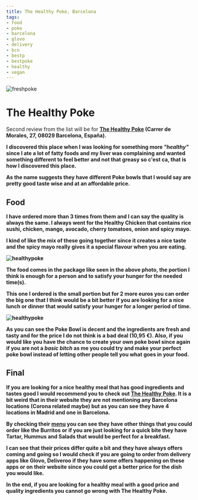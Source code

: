 ```yaml
---
title: The Healthy Poke, Barcelona
tags:
- food
- poke
- barcelona
- glovo
- delivery
- bcn
- bestp
- bestpoke
- healthy
- vegan
---
```


<img src="https://i.imgur.com/6VLiVpE.png" alt="freshpoke">

# The Healthy Poke

Second review from the list will be for <b>[The Healthy Poke](https://www.healthypoke.com/)<b/> (Carrer de Morales, 27, 08029 Barcelona, España).

I discovered this place when I was looking for something more *"healthy"* since I ate a lot of fatty foods and my liver was complaining and wanted something different to feel better and not that greasy so c'est ca, that is how I discovered this place.

As the name suggests they have different Poke bowls that I would say are pretty good taste wise and at an affordable price.
	
## Food

I have ordered more than 3 times from them and I can say the quality is always the same. I always went for the <b>Healthy Chicken</b> that contains rice sushi, chicken, mango, avocado, cherry tomatoes, onion and spicy mayo.

I kind of like the mix of these going together since it creates a nice taste and the spicy mayo really gives it a special flavour when you are eating.

<img src="https://i.imgur.com/892f3Y6.png" alt="healthypoke">

The food comes in the package like seen in the above photo, the portion I think is enough for a person and to satisfy your hunger for the needed time(s). 

This one I ordered is the small portion but for 2 more euros you can order the big one that I think would be a bit better if you are looking for a nice lunch or dinner that would satisfy your hunger for a longer period of time.

<img src="https://i.imgur.com/rdIYn1R.png" alt="healthypoke">

As you can see the Poke Bowl is decent and the ingredients are fresh and tasty and for the price I do not think is a bad deal (10,95 €). Also, if you would like you have the chance to create your own poke bowl since again if you are not a *basic bitch* as me you could try and make your perfect poke bowl instead of letting other people tell you what goes in your food.
	

## Final
	
If you are looking for a nice healthy meal that has good ingredients and tastes good I would recommend you to check out [The Healthy Poke](https://www.healthypoke.com/). It is a bit weird that in their website they are not mentioning any Barcelona locations (Corona related maybe) but as you can see they have 4 locations in Madrid and one in Barcelona.

By checking their [menu](https://www.healthypoke.com/carta/) you can see they have other things that you could order like the Burritos or if you are just looking for a quick bite they have Tartar, Hummus and Salads that would be perfect for a breakfast.
	
I can see that their prices differ quite a bit and they have always offers coming and going so I would check if you are going to order from delivery apps like Glovo, Deliveroo if they have some offers happening on these apps or on their website since you could get a better price for the dish you would like.
	
In the end, if you are looking for a healthy meal with a good price and quality ingredients you cannot go wrong with <b>The Healthy Poke</b>.
